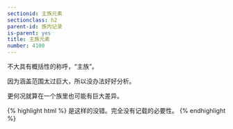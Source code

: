 ```yaml
---
sectionid: 主族元素
sectionclass: h2
parent-id: 族内记录
is-parent: yes
title: 主族元素
number: 4100
---
```

不大具有概括性的称呼，“主族”。

因为涵盖范围太过巨大，所以没办法好好分析。

更何况就算在一个族里也可能有巨大差异。

{% highlight html %}
是这样的没错。完全没有记载的必要性。
{% endhighlight %}

